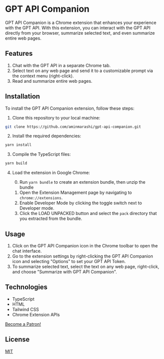 # GPT API Companion

GPT API Companion is a Chrome extension that enhances your experience with the GPT API. With this extension, you can interact with the GPT API directly from your browser, summarize selected text, and even summarize entire web pages.

## Features

1. Chat with the GPT API in a separate Chrome tab.
2. Select text on any web page and send it to a customizable prompt via the context menu (right-click).
3. Read and summarize entire web pages.

## Installation

To install the GPT API Companion extension, follow these steps:

1. Clone this repository to your local machine:

```bash
git clone https://github.com/aminmarashi/gpt-api-companion.git
```

2. Install the required dependencies:

```bash
yarn install
```

3. Compile the TypeScript files:

```bash
yarn build
```

4. Load the extension in Google Chrome:

    0. Run `yarn bundle` to create an extension bundle, then unzip the bundle
    1. Open the Extension Management page by navigating to `chrome://extensions`.
    2. Enable Developer Mode by clicking the toggle switch next to Developer mode.
    3. Click the LOAD UNPACKED button and select the `pack` directory that you extracted from the bundle.

## Usage

1. Click on the GPT API Companion icon in the Chrome toolbar to open the chat interface.
2. Go to the extension settings by right-clicking the GPT API Companion icon and selecting "Options" to set your GPT API Token.
3. To summarize selected text, select the text on any web page, right-click, and choose "Summarize with GPT API Companion".

## Technologies

- TypeScript
- HTML
- Tailwind CSS
- Chrome Extension APIs

<a href="https://www.patreon.com/bePatron?u=47066749" data-patreon-widget-type="become-patron-button">Become a Patron!</a><script async src="https://c6.patreon.com/becomePatronButton.bundle.js"></script>

## License

[MIT](LICENSE)

